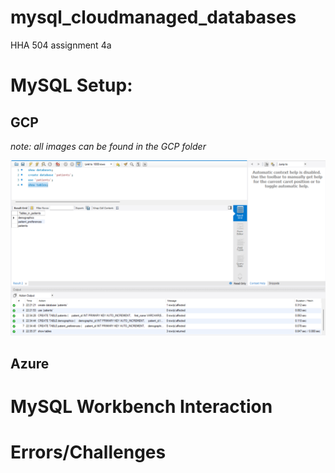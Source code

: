 # mysql_cloudmanaged_databases
HHA 504 assignment 4a

# MySQL Setup: 

## GCP

_note: all images can be found in the GCP folder_

![successful run](https://github.com/joyc3lin/mysql_cloudmanaged_databases/blob/main/GCP/Screenshot%202023-10-01%20223556.png)


## Azure

# MySQL Workbench Interaction

# Errors/Challenges
